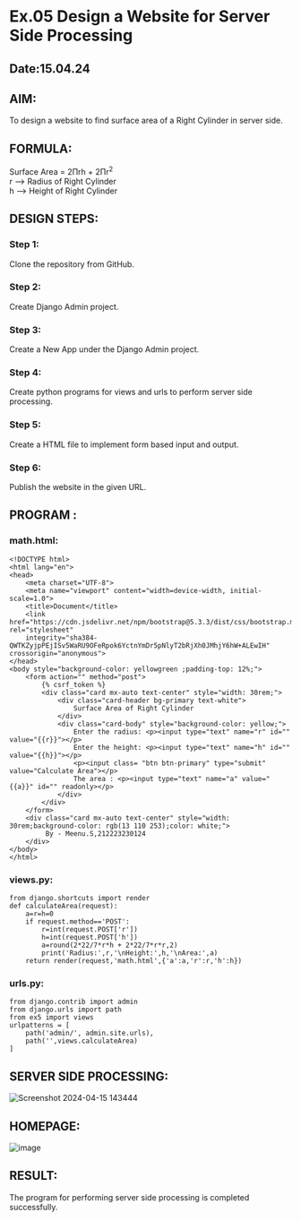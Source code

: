 # Ex.05 Design a Website for Server Side Processing
## Date:15.04.24

## AIM:
To design a website to find surface area of a Right Cylinder in server side.

## FORMULA:
Surface Area = 2Πrh + 2Πr<sup>2</sup>
<br>r --> Radius of Right Cylinder
<br>h --> Height of Right Cylinder

## DESIGN STEPS:

### Step 1:
Clone the repository from GitHub.

### Step 2:
Create Django Admin project.

### Step 3:
Create a New App under the Django Admin project.

### Step 4:
Create python programs for views and urls to perform server side processing.

### Step 5:
Create a HTML file to implement form based input and output.

### Step 6:
Publish the website in the given URL.

## PROGRAM :
### math.html:
~~~
<!DOCTYPE html>
<html lang="en">
<head>
    <meta charset="UTF-8">
    <meta name="viewport" content="width=device-width, initial-scale=1.0">
    <title>Document</title>
    <link href="https://cdn.jsdelivr.net/npm/bootstrap@5.3.3/dist/css/bootstrap.min.css" rel="stylesheet"
    integrity="sha384-QWTKZyjpPEjISv5WaRU9OFeRpok6YctnYmDr5pNlyT2bRjXh0JMhjY6hW+ALEwIH" crossorigin="anonymous">
</head>
<body style="background-color: yellowgreen ;padding-top: 12%;">
    <form action="" method="post">
        {% csrf_token %}
        <div class="card mx-auto text-center" style="width: 30rem;">
            <div class="card-header bg-primary text-white">
                Surface Area of Right Cylinder
            </div>
            <div class="card-body" style="background-color: yellow;">
                Enter the radius: <p><input type="text" name="r" id="" value="{{r}}"></p>
                Enter the height: <p><input type="text" name="h" id="" value="{{h}}"></p>
                <p><input class= "btn btn-primary" type="submit" value="Calculate Area"></p>
                The area : <p><input type="text" name="a" value="{{a}}" id="" readonly></p>
            </div>
        </div>
    </form>
    <div class="card mx-auto text-center" style="width: 30rem;background-color: rgb(13 110 253);color: white;">
         By - Meenu.S,212223230124
    </div>
</body>
</html>
~~~
### views.py:
~~~
from django.shortcuts import render
def calculateArea(request):
    a=r=h=0
    if request.method=='POST':
        r=int(request.POST['r'])
        h=int(request.POST['h'])
        a=round(2*22/7*r*h + 2*22/7*r*r,2)
        print('Radius:',r,'\nHeight:',h,'\nArea:',a)
    return render(request,'math.html',{'a':a,'r':r,'h':h})
~~~
### urls.py:
~~~
from django.contrib import admin
from django.urls import path
from ex5 import views
urlpatterns = [
    path('admin/', admin.site.urls),
    path('',views.calculateArea)
]

~~~

## SERVER SIDE PROCESSING:

![Screenshot 2024-04-15 143444](https://github.com/Meenu2823/MathServer/assets/139416219/24b03c4d-ba0c-40ca-804f-a4f4fcdc8918)

## HOMEPAGE:

![image](https://github.com/Meenu2823/MathServer/assets/139416219/7a61ee24-6b4c-47f8-8b2b-2d6ab67481a7)


## RESULT:
The program for performing server side processing is completed successfully.

